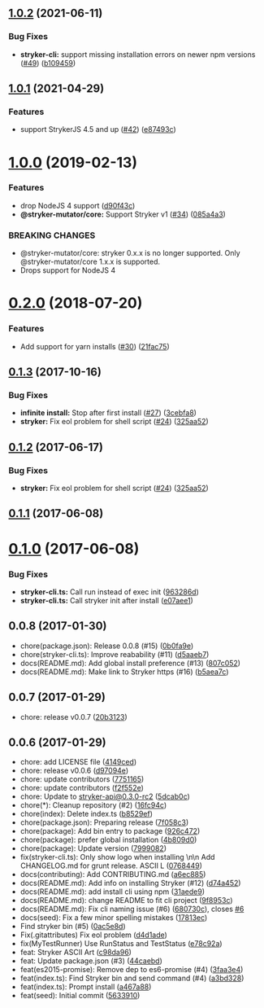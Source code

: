 <a name="1.0.2"></a>
## [1.0.2](https://github.com/stryker-mutator/stryker-cli/compare/v1.0.1...v1.0.2) (2021-06-11)


### Bug Fixes

* **stryker-cli:** support missing installation errors on newer npm versions ([#49](https://github.com/stryker-mutator/stryker-cli/issues/49)) ([b109459](https://github.com/stryker-mutator/stryker-cli/commit/b109459))



<a name="1.0.1"></a>
## [1.0.1](https://github.com/stryker-mutator/stryker-cli/compare/v1.0.0...v1.0.1) (2021-04-29)


### Features

* support StrykerJS 4.5 and up ([#42](https://github.com/stryker-mutator/stryker-cli/issues/42)) ([e87493c](https://github.com/stryker-mutator/stryker-cli/commit/e87493c))



<a name="1.0.0"></a>
# [1.0.0](https://github.com/stryker-mutator/stryker-cli/compare/v0.2.0...v1.0.0) (2019-02-13)


### Features

* drop NodeJS 4 support ([d90f43c](https://github.com/stryker-mutator/stryker-cli/commit/d90f43c))
* **@stryker-mutator/core:** Support Stryker v1 ([#34](https://github.com/stryker-mutator/stryker-cli/issues/34)) ([085a4a3](https://github.com/stryker-mutator/stryker-cli/commit/085a4a3))


### BREAKING CHANGES

* @stryker-mutator/core: stryker 0.x.x is no longer supported. Only @stryker-mutator/core 1.x.x is supported.
* Drops support for NodeJS 4



<a name="0.2.0"></a>
# [0.2.0](https://github.com/stryker-mutator/stryker-cli/compare/v0.1.3...v0.2.0) (2018-07-20)


### Features

* Add support for yarn installs ([#30](https://github.com/stryker-mutator/stryker-cli/issues/30)) ([21fac75](https://github.com/stryker-mutator/stryker-cli/commit/21fac75))



<a name="0.1.3"></a>
## [0.1.3](https://github.com/stryker-mutator/stryker-cli/compare/v0.1.1...v0.1.3) (2017-10-16)


### Bug Fixes

* **infinite install:** Stop after first install ([#27](https://github.com/stryker-mutator/stryker-cli/issues/27)) ([3cebfa8](https://github.com/stryker-mutator/stryker-cli/commit/3cebfa8))
* **stryker:** Fix eol problem for shell script ([#24](https://github.com/stryker-mutator/stryker-cli/issues/24)) ([325aa52](https://github.com/stryker-mutator/stryker-cli/commit/325aa52))



<a name="0.1.2"></a>
## [0.1.2](https://github.com/stryker-mutator/stryker-cli/compare/v0.1.1...v0.1.2) (2017-06-17)


### Bug Fixes

* **stryker:** Fix eol problem for shell script ([#24](https://github.com/stryker-mutator/stryker-cli/issues/24)) ([325aa52](https://github.com/stryker-mutator/stryker-cli/commit/325aa52))



<a name="0.1.1"></a>
## [0.1.1](https://github.com/stryker-mutator/stryker-cli/compare/v0.1.0...v0.1.1) (2017-06-08)



<a name="0.1.0"></a>
# [0.1.0](https://github.com/stryker-mutator/stryker-cli/compare/v0.0.7...v0.1.0) (2017-06-08)


### Bug Fixes

* **stryker-cli.ts:** Call run instead of exec init ([963286d](https://github.com/stryker-mutator/stryker-cli/commit/963286d))
* **stryker-cli.ts:** Call stryker init after install ([e07aee1](https://github.com/stryker-mutator/stryker-cli/commit/e07aee1))



<a name="0.0.8"></a>
## 0.0.8 (2017-01-30)

* chore(package.json): Release 0.0.8 (#15) ([0b0fa9e](https://github.com/stryker-mutator/stryker-cli/commit/0b0fa9e))
* chore(stryker-cli.ts): Improve reabability (#11) ([d5aaeb7](https://github.com/stryker-mutator/stryker-cli/commit/d5aaeb7))
* docs(README.md): Add global install preference (#13) ([807c052](https://github.com/stryker-mutator/stryker-cli/commit/807c052))
* docs(README.md): Make link to Stryker https (#16) ([b5aea7c](https://github.com/stryker-mutator/stryker-cli/commit/b5aea7c))



<a name="0.0.7"></a>
## 0.0.7 (2017-01-29)

* chore: release v0.0.7 ([20b3123](https://github.com/stryker-mutator/stryker-cli/commit/20b3123))



<a name="0.0.6"></a>
## 0.0.6 (2017-01-29)

* chore: add LICENSE file ([4149ced](https://github.com/stryker-mutator/stryker-cli/commit/4149ced))
* chore: release v0.0.6 ([d97094e](https://github.com/stryker-mutator/stryker-cli/commit/d97094e))
* chore: update contributors ([7751165](https://github.com/stryker-mutator/stryker-cli/commit/7751165))
* chore: update contributors ([f2f552e](https://github.com/stryker-mutator/stryker-cli/commit/f2f552e))
* chore: Update to stryker-api@0.3.0-rc2 ([5dcab0c](https://github.com/stryker-mutator/stryker-cli/commit/5dcab0c))
* chore(*): Cleanup repository (#2) ([16fc94c](https://github.com/stryker-mutator/stryker-cli/commit/16fc94c))
* chore(index): Delete index.ts ([b8529ef](https://github.com/stryker-mutator/stryker-cli/commit/b8529ef))
* chore(package.json): Preparing release ([7f058c3](https://github.com/stryker-mutator/stryker-cli/commit/7f058c3))
* chore(package): Add bin entry to package ([926c472](https://github.com/stryker-mutator/stryker-cli/commit/926c472))
* chore(package): prefer global installation ([4b809d0](https://github.com/stryker-mutator/stryker-cli/commit/4b809d0))
* chore(package): Update version ([7999082](https://github.com/stryker-mutator/stryker-cli/commit/7999082))
* fix(stryker-cli.ts): Only show logo when installing \n\n Add CHANGELOG.md for grunt release. ASCII L ([0768449](https://github.com/stryker-mutator/stryker-cli/commit/0768449))
* docs(contributing): Add CONTRIBUTING.md ([a6ec885](https://github.com/stryker-mutator/stryker-cli/commit/a6ec885))
* docs(README.md): Add info on installing Stryker (#12) ([d74a452](https://github.com/stryker-mutator/stryker-cli/commit/d74a452))
* docs(README.md): add install cli using npm ([31aede9](https://github.com/stryker-mutator/stryker-cli/commit/31aede9))
* docs(README.md): change README to fit cli project ([9f8953c](https://github.com/stryker-mutator/stryker-cli/commit/9f8953c))
* docs(README.md): Fix cli naming issue (#6) ([680730c](https://github.com/stryker-mutator/stryker-cli/commit/680730c)), closes [#6](https://github.com/stryker-mutator/stryker-cli/issues/6)
* docs(seed): Fix a few minor spelling mistakes ([17813ec](https://github.com/stryker-mutator/stryker-cli/commit/17813ec))
* Find stryker bin (#5) ([0ac5e8d](https://github.com/stryker-mutator/stryker-cli/commit/0ac5e8d))
* Fix(.gitattributes) Fix eol problem ([d4d1ade](https://github.com/stryker-mutator/stryker-cli/commit/d4d1ade))
* fix(MyTestRunner) Use RunStatus and TestStatus ([e78c92a](https://github.com/stryker-mutator/stryker-cli/commit/e78c92a))
* feat: Stryker ASCII Art ([c98da96](https://github.com/stryker-mutator/stryker-cli/commit/c98da96))
* feat: Update package.json (#3) ([44caebd](https://github.com/stryker-mutator/stryker-cli/commit/44caebd))
* feat(es2015-promise): Remove dep to es6-promise (#4) ([3faa3e4](https://github.com/stryker-mutator/stryker-cli/commit/3faa3e4))
* feat(index.ts): Find Stryker bin and send command (#4) ([a3bd328](https://github.com/stryker-mutator/stryker-cli/commit/a3bd328))
* feat(index.ts): Prompt install ([a467a88](https://github.com/stryker-mutator/stryker-cli/commit/a467a88))
* feat(seed): Initial commit ([5633910](https://github.com/stryker-mutator/stryker-cli/commit/5633910))



